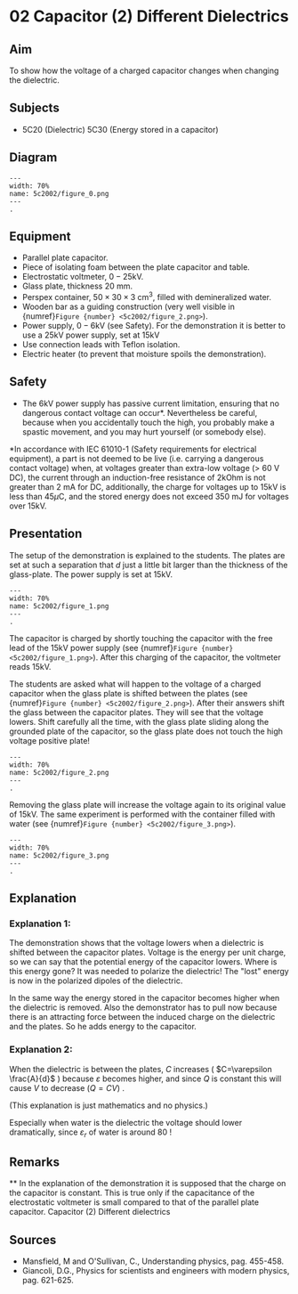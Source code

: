 # 02 Capacitor (2) Different Dielectrics
  
## Aim   
 To show how the voltage of a charged capacitor changes when changing the dielectric.   
  
## Subjects   
* 5C20 (Dielectric) 5C30 (Energy stored in a capacitor)   

## Diagram
   
```{figure} figures/figure_0.png  
---  
width: 70%  
name: 5c2002/figure_0.png  
---  
. 
```

## Equipment
- Parallel plate capacitor.
- Piece of isolating foam between the plate capacitor and table.
- Electrostatic voltmeter, $0-25 \mathrm{kV}$.
- Glass plate, thickness $20 \mathrm{~mm}$.
- Perspex container, $50 \times 30 \times 3 \mathrm{~cm}^{3}$, filled with demineralized water.
- Wooden bar as a guiding construction (very well visible in {numref}`Figure {number} <5c2002/figure_2.png>`).
- Power supply, $0-6 \mathrm{kV}$ (see Safety). For the demonstration it is better to use a $25 \mathrm{kV}$ power supply, set at $15 \mathrm{kV}$
- Use connection leads with Teflon isolation.
- Electric heater (to prevent that moisture spoils the demonstration).
  
## Safety   
 
- The $6 \mathrm{kV}$ power supply has passive current limitation, ensuring that no dangerous contact voltage can occur*. Nevertheless be careful, because when you accidentally touch the high, you probably make a spastic movement, and you may hurt yourself (or somebody else).

*In accordance with IEC 61010-1 (Safety requirements for electrical equipment), a part is not deemed to be live (i.e. carrying a dangerous contact voltage) when, at voltages greater than extra-low voltage (> $60 \mathrm{~V}$ DC), the current through an induction-free resistance of $2 \mathrm{kOhm}$ is not greater than $2 \mathrm{~mA}$ for DC, additionally, the charge for voltages up to $15 \mathrm{kV}$ is less than $45 \mu \mathrm{C}$, and the stored energy does not exceed $350 \mathrm{~mJ}$ for voltages over $15 \mathrm{kV}$.
  
## Presentation   
The setup of the demonstration is explained to the students. The plates are set at such a separation that $d$ just a little bit larger than the thickness of the glass-plate. The power supply is set at $15 \mathrm{kV}$. 
```{figure} figures/figure_1.png  
---  
width: 70%  
name: 5c2002/figure_1.png  
---  
. 
```
The capacitor is charged by shortly touching the capacitor with the free lead of the $15 \mathrm{kV}$ power supply (see {numref}`Figure {number} <5c2002/figure_1.png>`). After this charging of the capacitor, the voltmeter reads $15 \mathrm{kV}$.

The students are asked what will happen to the voltage of a charged capacitor when the glass plate is shifted between the plates (see {numref}`Figure {number} <5c2002/figure_2.png>`). After their answers shift the glass between the capacitor plates. They will see that the voltage lowers. Shift carefully all the time, with the glass plate sliding along the grounded plate of the capacitor, so the glass plate does not touch the high voltage positive plate! 
```{figure} figures/figure_2.png  
---  
width: 70%  
name: 5c2002/figure_2.png  
---  
. 
```
Removing the glass plate will increase the voltage again to its original value of $15 \mathrm{kV}$.  The same experiment is performed with the container filled with water (see {numref}`Figure {number} <5c2002/figure_3.png>`).

```{figure} figures/figure_3.png  
---  
width: 70%  
name: 5c2002/figure_3.png  
---  
. 
```
   
  
## Explanation   
### Explanation 1:
The demonstration shows that the voltage lowers when a dielectric is shifted between the capacitor plates. Voltage is the energy per unit charge, so we can say that the potential energy of the capacitor lowers. Where is this energy gone? It was needed to polarize the dielectric! The "lost" energy is now in the polarized dipoles of the dielectric.

In the same way the energy stored in the capacitor becomes higher when the dielectric is removed. Also the demonstrator has to pull now because there is an attracting force between the induced charge on the dielectric and the plates. So he adds energy to the capacitor.

### Explanation 2:
When the dielectric is between the plates, $C$ increases ( $C=\varepsilon \frac{A}{d}$ ) because $\varepsilon$ becomes higher, and since $Q$ is constant this will cause $V$ to decrease $(Q=C V)$ .

(This explanation is just mathematics and no physics.)

Especially when water is the dielectric the voltage should lower dramatically, since $\varepsilon_{r}$ of water is around 80 !  
  
## Remarks
**  In the explanation of the demonstration it is supposed that the charge on the capacitor is constant. This is true only if the capacitance of the electrostatic voltmeter is small compared to that of the parallel plate capacitor.  Capacitor (2) Different dielectrics
     
  
## Sources
 *  Mansfield, M and O'Sullivan, C., Understanding physics, pag. 455-458. 
 *  Giancoli, D.G., Physics for scientists and engineers with modern physics, pag. 621-625.
  
